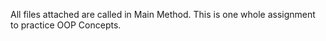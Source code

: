 All files attached are called in Main Method. This is one whole assignment to practice OOP Concepts.
